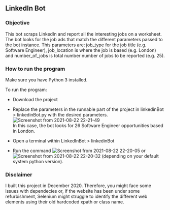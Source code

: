 ## LinkedIn Bot

### Objective

This bot scraps LinkedIn and report all the interesting jobs on a worksheet. The bot looks for the job ads that match the different parameters passed to the bot instance. This parameters are: job_type for the job title (e.g. Software Engineer), job_location is where the job is based (e.g. London) and number_of_jobs is total number number of jobs to be reported (e.g. 25).

### How to run the program

Make sure you have Python 3 installed.

To run the program:
- Download the project
- Replace the parameters in the runnable part of the project in linkedinBot > linkedinBot.py with the desired parameters. ![Screenshot from 2021-08-22 22-21-49](https://user-images.githubusercontent.com/39555683/130370414-ad5b9ec6-ccf6-48cb-873e-e0b50e8a7da6.png) <br />In this case, the bot looks for 26 Software Engineer opportunities based in London.

- Open a terminal within LinkedInBot > linkedinBot
- Run the command ![Screenshot from 2021-08-22 22-20-05](https://user-images.githubusercontent.com/39555683/130370450-2089ff0d-8444-4fa6-befe-29d4cf650b5d.png) or ![Screenshot from 2021-08-22 22-20-32](https://user-images.githubusercontent.com/39555683/130370457-60106a08-8800-4303-802e-5aede700db65.png) (depending on your default system python version).

### Disclaimer

I built this project in December 2020. Therefore, you might face some issues with dependecies or, if the website has been under some refurbishment, Selenium might struggle to identify the different web elements using their old hardcoded xpath or class name.
